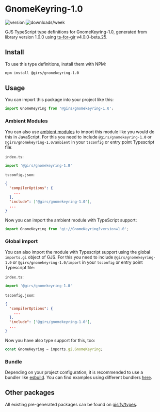 
# GnomeKeyring-1.0

![version](https://img.shields.io/npm/v/@girs/gnomekeyring-1.0)
![downloads/week](https://img.shields.io/npm/dw/@girs/gnomekeyring-1.0)


GJS TypeScript type definitions for GnomeKeyring-1.0, generated from library version 1.0.0 using [ts-for-gir](https://github.com/gjsify/ts-for-gir) v4.0.0-beta.25.


## Install

To use this type definitions, install them with NPM:
```bash
npm install @girs/gnomekeyring-1.0
```

## Usage

You can import this package into your project like this:
```ts
import GnomeKeyring from '@girs/gnomekeyring-1.0';
```

### Ambient Modules

You can also use [ambient modules](https://github.com/gjsify/ts-for-gir/tree/main/packages/cli#ambient-modules) to import this module like you would do this in JavaScript.
For this you need to include `@girs/gnomekeyring-1.0` or `@girs/gnomekeyring-1.0/ambient` in your `tsconfig` or entry point Typescript file:

`index.ts`:
```ts
import '@girs/gnomekeyring-1.0'
```

`tsconfig.json`:
```json
{
  "compilerOptions": {
    ...
  },
  "include": ["@girs/gnomekeyring-1.0"],
  ...
}
```

Now you can import the ambient module with TypeScript support: 

```ts
import GnomeKeyring from 'gi://GnomeKeyring?version=1.0';
```

### Global import

You can also import the module with Typescript support using the global `imports.gi` object of GJS.
For this you need to include `@girs/gnomekeyring-1.0` or `@girs/gnomekeyring-1.0/import` in your `tsconfig` or entry point Typescript file:

`index.ts`:
```ts
import '@girs/gnomekeyring-1.0'
```

`tsconfig.json`:
```json
{
  "compilerOptions": {
    ...
  },
  "include": ["@girs/gnomekeyring-1.0"],
  ...
}
```

Now you have also type support for this, too:

```ts
const GnomeKeyring = imports.gi.GnomeKeyring;
```

### Bundle

Depending on your project configuration, it is recommended to use a bundler like [esbuild](https://esbuild.github.io/). You can find examples using different bundlers [here](https://github.com/gjsify/ts-for-gir/tree/main/examples).

## Other packages

All existing pre-generated packages can be found on [gjsify/types](https://github.com/gjsify/types).

